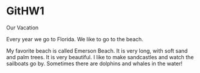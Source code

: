 # GitHW1
Our Vacation

Every year we go to Florida. We like to go to the beach.

My favorite beach is called Emerson Beach. It is very long, with soft sand and palm trees. It is very beautiful. I like to make sandcastles and watch the sailboats go by. Sometimes there are dolphins and whales in the water!
